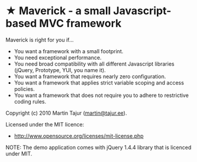 ★ Maverick - a small Javascript-based MVC framework 
===================================================

Maverick is right for you if...

* You want a framework with a small footprint.
* You need exceptional performance.
* You need broad compatibility with all different Javascript libraries (jQuery, Prototype, YUI, you name it).
* You want a framework that requires nearly zero configuration.
* You want a framework that applies strict variable scoping and access policies.
* You want a framework that does not require you to adhere to restrictive coding rules.

Copyright (c) 2010 Martin Tajur (martin@tajur.ee).

Licensed under the MIT licence:

* http://www.opensource.org/licenses/mit-license.php

NOTE: The demo application comes with jQuery 1.4.4 library that is licenced under MIT.